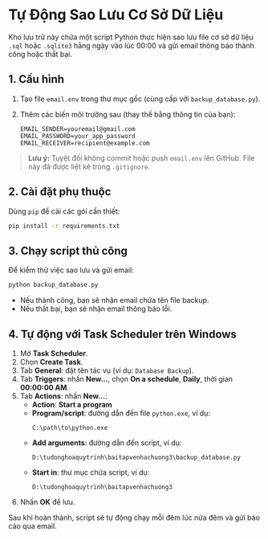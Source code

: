 # Tự Động Sao Lưu Cơ Sở Dữ Liệu

Kho lưu trữ này chứa một script Python thực hiện sao lưu file cơ sở dữ liệu `.sql` hoặc `.sqlite3` hằng ngày vào lúc 00:00 và gửi email thông báo thành công hoặc thất bại.

## 1. Cấu hình

1. Tạo file `email.env` trong thư mục gốc (cùng cấp với `backup_database.py`).
2. Thêm các biến môi trường sau (thay thế bằng thông tin của bạn):

   ```env
   EMAIL_SENDER=youremail@gmail.com
   EMAIL_PASSWORD=your_app_password
   EMAIL_RECEIVER=recipient@example.com
   ```

> **Lưu ý:** Tuyệt đối không commit hoặc push `email.env` lên GitHub. File này đã được liệt kê trong `.gitignore`.

## 2. Cài đặt phụ thuộc

Dùng `pip` để cài các gói cần thiết:

```bash
pip install -r requirements.txt
```

## 3. Chạy script thủ công

Để kiểm thử việc sao lưu và gửi email:

```bash
python backup_database.py
```

- Nếu thành công, bạn sẽ nhận email chứa tên file backup.
- Nếu thất bại, bạn sẽ nhận email thông báo lỗi.

## 4. Tự động với Task Scheduler trên Windows

1. Mở **Task Scheduler**.
2. Chọn **Create Task**.
3. Tab **General**: đặt tên tác vụ (ví dụ: `Database Backup`).
4. Tab **Triggers**: nhấn **New...**, chọn **On a schedule**, **Daily**, thời gian **00:00:00 AM**.
5. Tab **Actions**: nhấn **New...**:
   - **Action**: **Start a program**
   - **Program/script**: đường dẫn đến file `python.exe`, ví dụ:
     ```
     C:\path\to\python.exe
     ```
   - **Add arguments**: đường dẫn đến script, ví dụ:
     ```
     D:\tudonghoaquytrinh\baitapvenhachuong3\backup_database.py
     ```
   - **Start in**: thư mục chứa script, ví dụ:
     ```
     D:\tudonghoaquytrinh\baitapvenhachuong3
     ```
6. Nhấn **OK** để lưu.

Sau khi hoàn thành, script sẽ tự động chạy mỗi đêm lúc nửa đêm và gửi báo cáo qua email.
